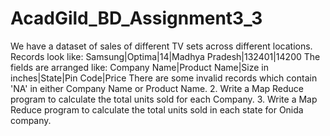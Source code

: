 # AcadGild_BD_Assignment3_3

We have a dataset of sales of different TV sets across different locations.
Records look like:
Samsung|Optima|14|Madhya Pradesh|132401|14200
The fields are arranged like:
Company Name|Product Name|Size in inches|State|Pin Code|Price
There are some invalid records which contain 'NA' in either Company Name or Product Name.
2. Write a Map Reduce program to calculate the total units sold for each Company.
3. Write a Map Reduce program to calculate the total units sold in each state for Onida
company.
